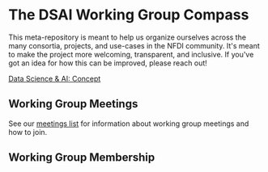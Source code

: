 # The DSAI Working Group Compass
This meta-repository is meant to help us organize ourselves across the many consortia, projects, and use-cases in the NFDI community. It's meant to make the project more welcoming, transparent, and inclusive. If you've got an idea for how this can be improved, please reach out!



[Data Science & AI: Concept](https://zenodo.org/record/6498197#.ZBHliC8w2Lc)



## Working Group Meetings

See our [meetings list](https://github.com/DSAI-WG/team-compass/labels/meeting) for information about working group meetings and how to join.




## Working Group Membership

